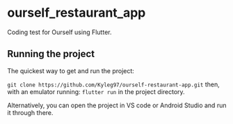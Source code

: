 # ourself_restaurant_app

Coding test for Ourself using Flutter.

## Running the project

The quickest way to get and run the project:

`git clone https://github.com/Kyleg97/ourself-restaurant-app.git`
then, with an emulator running:
`flutter run` in the project directory.

Alternatively, you can open the project in VS code or Android Studio and run it through there.



